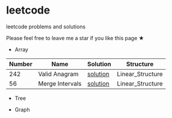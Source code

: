 # leetcode
leetcode problems and solutions

Please feel free to leave me a star if you like this page ★

* Array

|Number |Name |Solution |Structure|
|-------|-----|---------|--------|
|242    |Valid Anagram| [solution](Array/242.md)| Linear_Structure|
|56    |Merge Intervals| [solution](Array/56.md)| Linear_Structure|

* Tree

* Graph
